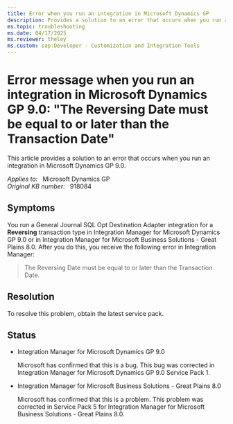 ```yaml
---
title: Error when you run an integration in Microsoft Dynamics GP
description: Provides a solution to an error that occurs when you run an integration in Microsoft Dynamics GP 9.0.
ms.topic: troubleshooting
ms.date: 04/17/2025
ms.reviewer: theley
ms.custom: sap:Developer - Customization and Integration Tools
---
```

# Error message when you run an integration in Microsoft Dynamics GP 9.0: "The Reversing Date must be equal to or later than the Transaction Date"

This article provides a solution to an error that occurs when you run an integration in Microsoft Dynamics GP 9.0.

_Applies to:_ &nbsp; Microsoft Dynamics GP  
_Original KB number:_ &nbsp; 918084

## Symptoms

You run a General Journal SQL Opt Destination Adapter integration for a **Reversing** transaction type in Integration Manager for Microsoft Dynamics GP 9.0 or in Integration Manager for Microsoft Business Solutions - Great Plains 8.0. After you do this, you receive the following error in Integration Manager:

> The Reversing Date must be equal to or later than the Transaction Date.

## Resolution

To resolve this problem, obtain the latest service pack.

## Status

- Integration Manager for Microsoft Dynamics GP 9.0

    Microsoft has confirmed that this is a bug. This bug was corrected in Integration Manager for Microsoft Dynamics GP 9.0 Service Pack 1.  

- Integration Manager for Microsoft Business Solutions - Great Plains 8.0

    Microsoft has confirmed that this is a problem. This problem was corrected in Service Pack 5 for Integration Manager for Microsoft Business Solutions - Great Plains 8.0.
